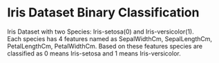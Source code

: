 # Iris Dataset Binary Classification

Iris Dataset with two Species:  Iris-setosa(0) and Iris-versicolor(1).  
Each species has 4 features named as SepalWidthCm, SepalLengthCm, PetalLengthCm, PetalWidthCm. Based on these features species are classified as 0 means Iris-setosa and 1 means Iris-versicolor.
